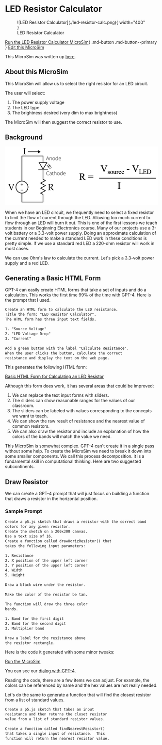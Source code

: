 # LED Resistor Calculator

<figure markdown>
![LED Resistor Calculator](./led-resistor-calc.png){ width="400" }
   <figcaption>LED Resistor Calculator</figcaption>
</figure>

[Run the LED Resistor Calculator MicroSim](./led-resistor-calc.html){ .md-button .md-button--primary }
[Edit this MicroSim](https://editor.p5js.org/dmccreary/sketches/IoMwFBIi2)

This MicroSim was written up [here](https://dmccreary.medium.com/building-better-ai-assistants-9fcfe6c6f769).

## About this MicroSim

This MicroSim will allow us to select the right resistor for an LED circuit.

The user will select:

1. The power supply voltage
2. The LED type
3. The brightness desired (very dim to max brightness)

The MicroSim will then suggest the correct resistor to use.

## Background

![](./led-circuit-and-equation.png)

When we have an LED circuit, we frequently need to select a fixed resistor to
limit the flow of current through the LED.  Allowing too much current to flow through an LED will burn it out.  This is one of the first lessons we teach students in our Beginning Electronics course. Many of our projects use
a 3-volt battery or a 3.3-volt power supply.  Doing an approximate calculation
of the current needed to make a standard LED work in these conditions is pretty
simple.  If we use a standard red LED a 220-ohm resistor will work in most cases.

We can use Ohm's law to calculate the current.  Let's pick a 3.3-volt power supply and
a red LED.

## Generating a Basic HTML Form

GPT-4 can easily create HTML forms that take a set of inputs
and do a calculation.  This works the first time 99% of the time
with GPT-4.  Here is the prompt that I used.

```linenums="0"
Create an HTML form to calculate the LED resistance.
Title the form: "LED Resistor Calculator".
The HTML form has three input text fields.

1. "Source Voltage"
2. "LED Voltage Drop"
3. "Current"

Add a green button with the label "Calculate Resistance".
When the user clicks the button, calculate the correct
resistance and display the text on the web page.
```

This generates the following HTML form:

[Basic HTML Form for Calculating an LED Resistor](./basic-form-2.html)

Although this form does work, it has several areas
that could be improved:

1. We can replace the text input forms with sliders.
2. The sliders can show reasonable ranges for the values of our classroom.
3. The sliders can be labeled with values corresponding to the concepts we want to teach.
4. We can show the raw result of resistance and the nearest value of common resistors.
5. We can also draw the resistor and include an explanation of how the colors of the bands will match the value we need.

This MicroSim is somewhat complex.  GPT-4
can't create it in a single pass without some
help.  To create the MicroSim we need to break
it down into some smaller components.  We
call this process decomposition.  It is a
fundamental skill in computational thinking. Here
are two suggested subcontinents.

## Draw Resistor

We can create a GPT-4 prompt that will just focus
on building a function that draws a resistor
in the horizontal position.

### Sample Prompt

```linenums="0"
Create a p5.js sketch that draws a resistor with the correct band colors for any given resistor.
Create the sketch on a 200x300 canvas.
Use a text size of 16.
Create a function called drawHorizResistor() that
takes the following input parameters:

1. Resistance
2. X position of the upper left corner
3. Y position of the upper left corner
4. Width
5. Height

Draw a black wire under the resistor.

Make the color of the resistor be tan.

The function will draw the three color
bands.

1. Band for the first digit
2. Band for the second digit
3. Multiplier band

Draw a label for the resistance above
the resistor rectangle.
```

Here is the code it generated with some
minor tweaks:

[Run the MicroSim](https://editor.p5js.org/dmccreary/sketches/MyIycMQJe)

You can see our [dialog with GPT-4](https://chat.openai.com/share/00dec04f-f3d8-4149-9ebe-63fe12eb8856).

Reading the code, there are a few items we can adjust.
For example, the colors can be referenced by name
and the hex values are not really needed.

Let's do the same to generate a function
that will find the closest resistor from
a list of standard values.

```linenums="0"
Create a p5.js sketch that takes an input
resistance and then returns the closet resistor
value from a list of standard resistor values.

Create a function called findNearestResistor()
that takes a single input of resistance.  This
function will return the nearest resistor value.
```


